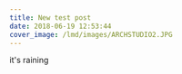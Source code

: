 ```yaml
---
title: New test post
date: 2018-06-19 12:53:44
cover_image: /lmd/images/ARCHSTUDIO2.JPG
---
```

it's raining

